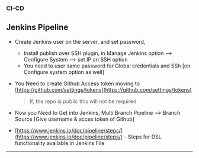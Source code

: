 ### CI-CD
## Jenkins Pipeline

- Create Jenkins user on the server, and set password, 
   - Install publish over SSH plugin, in Manage Jenkins option --> Configure System --> set IP on SSH option 
   - You need to user same password for Global credentials and SSh [on Configure system option as well]
- You Need to create Github Access token moving to [https://github.com/settings/tokens](https://github.com/settings/tokens)
  > If, the repo is public this will not be required
- Now you Need to Get into Jenkins, Multi Branch Pipeline --> Branch Source [Give username & acces token of Github]

- [https://www.jenkins.io/doc/pipeline/steps/](https://www.jenkins.io/doc/pipeline/steps/) - Steps for DSL functionality available in Jenkins File

***
